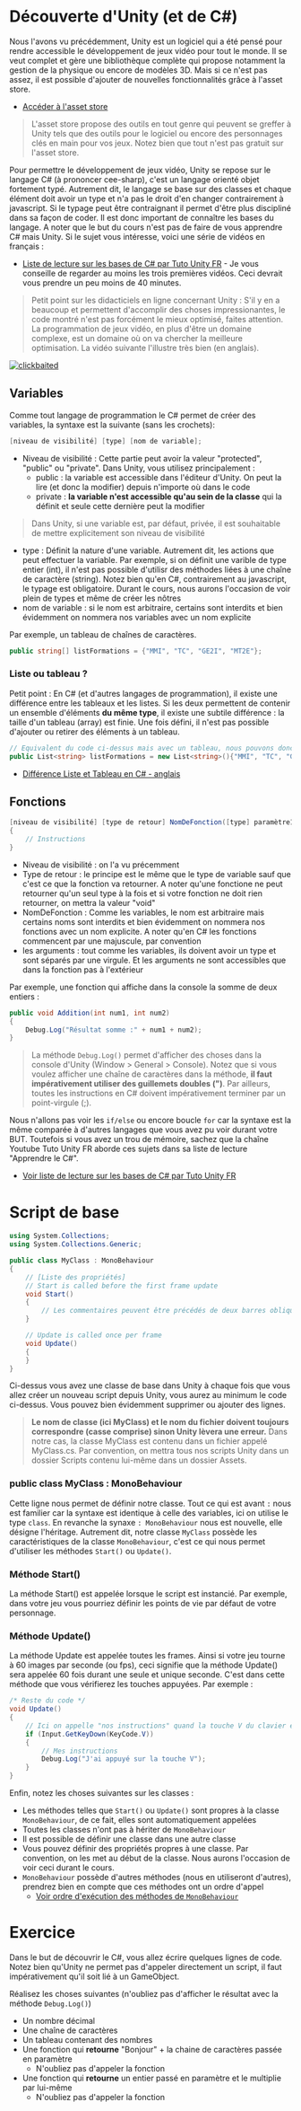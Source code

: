 # Découverte d'Unity (et de C#)

Nous l'avons vu précédemment, Unity est un logiciel qui a été pensé pour rendre accessible le développement de jeux vidéo pour tout le monde. Il se veut complet et gère une bibliothèque complète qui propose notamment la gestion de la physique ou encore de modèles 3D. Mais si ce n'est pas assez, il est possible d'ajouter de nouvelles fonctionnalités grâce à l'asset store.
- [Accéder à l'asset store](https://assetstore.unity.com/)
> L'asset store propose des outils en tout genre qui peuvent se greffer à Unity tels que des outils pour le logiciel ou encore des personnages clés en main pour vos jeux. Notez bien que tout n'est pas gratuit sur l'asset store.

Pour permettre le développement de jeux vidéo, Unity se repose sur le langage C# (à prononcer cee-sharp), c'est un langage orienté objet fortement typé. Autrement dit, le langage se base sur des classes et chaque élément doit avoir un type et n'a pas le droit d'en changer contrairement à javascript. Si le typage peut être contraignant il permet d'être plus discipliné dans sa façon de coder. Il est donc important de connaître les bases du langage. A noter que le but du cours n'est pas de faire de vous apprendre C# mais Unity. Si le sujet vous intéresse, voici une série de vidéos en français :
- [Liste de lecture sur les bases de C# par Tuto Unity FR](https://www.youtube.com/playlist?list=PLUWxWDlz8PYLKlr6F_fwCs02DH1g2hrgS) - Je vous conseille de regarder au moins les trois premières vidéos. Ceci devrait vous prendre un peu moins de 40 minutes.

> Petit point sur les didacticiels en ligne concernant Unity : S'il y en a beaucoup et permettent d'accomplir des choses impressionantes, le code montré n'est pas forcément le mieux optimisé, faites attention. La programmation de jeux vidéo, en plus d'être un domaine complexe, est un domaine où on va chercher la meilleure optimisation. La vidéo suivante l'illustre très bien (en anglais).

[![clickbaited](https://i3.ytimg.com/vi/BJvoaBeqVm0/hqdefault.jpg)](https://www.youtube.com/watch?v=BJvoaBeqVm0 "clickbaited")


## Variables 
Comme tout langage de programmation le C# permet de créer des variables, la syntaxe est la suivante (sans les crochets):
```cs
[niveau de visibilité] [type] [nom de variable];
```
- Niveau de visibilité : Cette partie peut avoir la valeur "protected", "public" ou "private". Dans Unity, vous utilisez principalement :
    - public : la variable est accessible dans l'éditeur d'Unity. On peut la lire (et donc la modifier) depuis n'importe où dans le code
    - private : **la variable n'est accessible qu'au sein de la classe** qui la définit et seule cette dernière peut la modifier
> Dans Unity, si une variable est, par défaut, privée, il est souhaitable de mettre explicitement son niveau de visibilité
- type : Définit la nature d'une variable. Autrement dit, les actions que peut effectuer la variable. Par exemple, si on définit une varible de type entier (int), il n'est pas possible d'utilisr des méthodes liées à une chaîne de caractère (string). Notez bien qu'en C#, contrairement au javascript, le typage est obligatoire. Durant le cours, nous aurons l'occasion de voir plein de types et même de créer les nôtres
- nom de variable : si le nom est arbitraire, certains sont interdits et bien évidemment on nommera nos variables avec un nom explicite

Par exemple, un tableau de chaînes de caractères.
```cs
public string[] listFormations = {"MMI", "TC", "GE2I", "MT2E"};
```

### Liste ou tableau ?
Petit point : En C# (et d'autres langages de programmation), il existe une différence entre les tableaux et les listes. Si les deux permettent de contenir un ensemble d'éléments **du même type**, il existe une subtile différence : la taille d'un tableau (array) est finie. Une fois défini, il n'est pas possible d'ajouter ou retirer des éléments à un tableau.

```cs
// Equivalent du code ci-dessus mais avec un tableau, nous pouvons donc ajouter ou retirer des éléments grâce aux méthodes .Add() et .Remove()
public List<string> listFormations = new List<string>(){"MMI", "TC", "GE2I", "MT2E"};
```
- [Différence Liste et Tableau en C# - anglais](https://www.shekhali.com/c-array-vs-list)


## Fonctions
```cs
[niveau de visibilité] [type de retour] NomDeFonction([type] paramètre1, [type] paramètre2)
{
    // Instructions
}
``` 
- Niveau de visibilité : on l'a vu précemment
- Type de retour : le principe est le même que le type de variable sauf que c'est ce que la fonction va retourner. A noter qu'une fonctione ne peut retourner qu'un seul type à la fois et si votre fonction ne doit rien retourner, on mettra la valeur "void"
- NomDeFonction : Comme les variables, le nom est arbitraire mais certains noms sont interdits et bien évidemment on nommera nos fonctions avec un nom explicite. A noter qu'en C# les fonctions commencent par une majuscule, par convention
- les arguments : tout comme les variables, ils doivent avoir un type et sont séparés par une virgule. Et les arguments ne sont accessibles que dans la fonction pas à l'extérieur

Par exemple, une fonction qui affiche dans la console la somme de deux entiers :
```cs
public void Addition(int num1, int num2)
{
    Debug.Log("Résultat somme :" + num1 + num2);
}
``` 
> La méthode `Debug.Log()` permet d'afficher des choses dans la console d'Unity (Window > General > Console). Notez que si vous voulez afficher une chaîne de caractères dans la méthode, **il faut impérativement utiliser des guillemets doubles (")**. Par ailleurs, toutes les instructions en C# doivent impérativement terminer par un point-virgule (;).

Nous n'allons pas voir les `if/else` ou encore boucle `for` car la syntaxe est la même comparée à d'autres langages que vous avez pu voir durant votre BUT. Toutefois si vous avez un trou de mémoire, sachez que la chaîne Youtube Tuto Unity FR aborde ces sujets dans sa liste de lecture "Apprendre le C#".
- [Voir liste de lecture sur les bases de C# par Tuto Unity FR](https://www.youtube.com/playlist?list=PLUWxWDlz8PYLKlr6F_fwCs02DH1g2hrgS) 

# Script de base

```cs
using System.Collections;
using System.Collections.Generic;

public class MyClass : MonoBehaviour
{
    // [Liste des propriétés]
    // Start is called before the first frame update
    void Start()
    {
        // Les commentaires peuvent être précédés de deux barres obliques (//) ou entre "/*" "*/". Cette dernière façon permet de faire des commentaires sur plusieurs lignes
    }

    // Update is called once per frame
    void Update()
    {
    }
}
```
Ci-dessus vous avez une classe de base dans Unity à chaque fois que vous allez créer un nouveau script depuis Unity, vous aurez au minimum le code ci-dessus. Vous pouvez bien évidemment supprimer ou ajouter des lignes.
> **Le nom de classe (ici MyClass) et le nom du fichier doivent toujours correspondre (casse comprise) sinon Unity lèvera une erreur.** Dans notre cas, la classe MyClass est contenu dans un fichier appelé MyClass.cs. Par convention, on mettra tous nos scripts Unity dans un dossier Scripts contenu lui-même dans un dossier Assets.

### public class MyClass : MonoBehaviour
Cette ligne nous permet de définir notre classe. Tout ce qui est avant `:` nous est familier car la syntaxe est identique à celle des variables, ici on utilise le type `class`. En revanche la synaxe `: MonoBehaviour` nous est nouvelle, elle désigne l'héritage. Autrement dit, notre classe `MyClass` possède les caractéristiques de la classe `MonoBehaviour`, c'est ce qui nous permet d'utiliser les méthodes `Start()` ou `Update()`.  

### Méthode Start()
La méthode Start() est appelée lorsque le script est instancié. Par exemple, dans votre jeu vous pourriez définir les points de vie par défaut de votre personnage.

### Méthode Update()
La méthode Update est appelée toutes les frames. Ainsi si votre jeu tourne à 60 images par seconde (ou fps), ceci signifie que la méthode Update() sera appelée 60 fois durant une seule et unique seconde. C'est dans cette méthode que vous vérifierez les touches appuyées. Par exemple :

```cs
/* Reste du code */
void Update()
{
    // Ici on appelle "nos instructions" quand la touche V du clavier est appuyée
    if (Input.GetKeyDown(KeyCode.V))
    {
        // Mes instructions
        Debug.Log("J'ai appuyé sur la touche V");
    }
}
```

Enfin, notez les choses suivantes sur les classes :
- Les méthodes telles que `Start()` ou `Update()` sont propres à la classe `MonoBehaviour`, de ce fait, elles sont automatiquement appelées
- Toutes les classes n'ont pas à hériter de `MonoBehaviour`
- Il est possible de définir une classe dans une autre classe
- Vous pouvez définir des propriétés propres à une classe. Par convention, on les met au début de la classe. Nous aurons l'occasion de voir ceci durant le cours.
- `MonoBehaviour` possède d'autres méthodes (nous en utiliseront d'autres), prendrez bien en compte que ces méthodes ont un ordre d'appel
    - [Voir ordre d'exécution des méthodes de `MonoBehaviour`](https://docs.unity3d.com/Manual/ExecutionOrder.html)

# Exercice
Dans le but de découvrir le C#, vous allez écrire quelques lignes de code. Notez bien qu'Unity ne permet pas d'appeler directement un script, il faut impérativement qu'il soit lié à un GameObject.

Réalisez les choses suivantes (n'oubliez pas d'afficher le résultat avec la méthode `Debug.Log()`)
- Un nombre décimal
- Une chaîne de caractères
- Un tableau contenant des nombres
- Une fonction qui **retourne** "Bonjour" + la chaine de caractères passée en paramètre
    - N'oubliez pas d'appeler la fonction
- Une fonction qui **retourne** un entier passé en paramètre et le multiplie par lui-même
    - N'oubliez pas d'appeler la fonction
